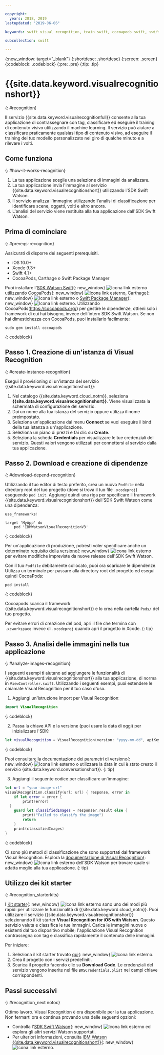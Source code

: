 ```yaml
---

copyright:
  years: 2018, 2019
lastupdated: "2019-06-06"

keywords: swift visual recognition, train swift, cocoapods swift, swift sdk install, starter kit watson swift, image swift classify, machine learning swift

subcollection: swift

---
```


{:new_window: target="_blank"}
{:shortdesc: .shortdesc}
{:screen: .screen}
{:codeblock: .codeblock}
{:pre: .pre}
{:tip: .tip}

# {{site.data.keyword.visualrecognitionshort}}
{: #recognition}

Il servizio {{site.data.keyword.visualrecognitionfull}} consente alla tua applicazione di contrassegnare con tag, classificare ed eseguire il training di contenuto visivo utilizzando il machine learning. Il servizio può aiutare a classificare praticamente qualsiasi tipo di contenuto visivo, ad eseguire il training del tuo modello personalizzato nel giro di qualche minuto e a rilevare i volti.

## Come funziona
{: #how-it-works-recognition}

1. La tua applicazione sceglie una selezione di immagini da analizzare.
2. La tua applicazione invia l'immagine al servizio {{site.data.keyword.visualrecognitionshort}} utilizzando l'SDK Swift Watson.
3. Il servizio analizza l'immagine utilizzando l'analisi di classificazione per identificare scene, oggetti, volti e altro ancora.
4. L'analisi del servizio viene restituita alla tua applicazione dall'SDK Swift Watson.

## Prima di cominciare
{: #prereqs-recognition}

Assicurati di disporre dei seguenti prerequisiti.

* iOS 10.0+
* Xcode 9.3+
* Swift 4.1+
* CocoaPods, Carthage o Swift Package Manager

Puoi installare l'[SDK Watson Swift](https://github.com/watson-developer-cloud/swift-sdk){: new_window} ![Icona link esterno](../../icons/launch-glyph.svg "Icona link esterno") utilizzando [CocoaPods](https://github.com/watson-developer-cloud/swift-sdk#cocoapods){: new_window} ![Icona link esterno](../../icons/launch-glyph.svg "Icona link esterno"), [Carthage](https://github.com/watson-developer-cloud/swift-sdk#carthage){: new_window} ![Icona link esterno](../../icons/launch-glyph.svg "Icona link esterno") o [Swift Package Manager](https://github.com/watson-developer-cloud/swift-sdk#swift-package-manager){: new_window} ![Icona link esterno](../../icons/launch-glyph.svg "Icona link esterno"). Utilizzando CocoaPods(https://cocoapods.org/) per gestire le dipendenze, ottieni solo i framework di cui hai bisogno, invece dell'intero SDK Swift Watson. Se non hai dimestichezza con CocoaPods, puoi installarlo facilmente:
```console
sudo gem install cocoapods
```
{: codeblock}

## Passo 1. Creazione di un'istanza di Visual Recognition
{: #create-instance-recognition}

Esegui il provisioning di un'istanza del servizio {{site.data.keyword.visualrecognitionshort}}:

1. Nel catalogo {{site.data.keyword.cloud_notm}}, seleziona **{{site.data.keyword.visualrecognitionshort}}**. Viene visualizzata la schermata di configurazione del servizio.
2. Dai un nome alla tua istanza del servizio oppure utilizza il nome preimpostato.
3. Seleziona un'applicazione dal menu **Connect** se vuoi eseguire il bind della tua istanza a un'applicazione.
4. Seleziona un piano di prezzi e fai clic su **Create**.
5. Seleziona la scheda **Credentials** per visualizzare le tue credenziali del servizio. Questi valori vengono utilizzati per connettersi al servizio dalla tua applicazione.

## Passo 2. Download e creazione di dipendenze
{: #download-depend-recognition}

Utilizzando il tuo editor di testo preferito, crea un nuovo `Podfile` nella directory root del tuo progetto (dove si trova il tuo file `.xcodeproj`) eseguendo `pod init`. Aggiungi quindi una riga per specificare il framework {{site.data.keyword.visualrecognitionshort}} dell'SDK Swift Watson come una dipendenza:

```pod
use_frameworks!

target 'MyApp' do
    pod 'IBMWatsonVisualRecognitionV3'
```
{: codeblock}

Per un'applicazione di produzione, potresti voler specificare anche un determinato [requisito della versione](https://guides.cocoapods.org/using/the-podfile.html#specifying-pod-versions){: new_window} ![Icona link esterno](../../icons/launch-glyph.svg "Icona link esterno") per evitare modifiche impreviste da nuove release dell'SDK Swift Watson.

Con il tuo `Podfile` debitamente collocato, puoi ora scaricare le dipendenze. Utilizza un terminale per passare alla directory root del progetto ed esegui quindi CocoaPods:

```console
pod install
```
{: codeblock}

Cocoapods scarica il framework {{site.data.keyword.visualrecognitionshort}} e lo crea nella cartella `Pods/` del tuo progetto.

Per evitare errori di creazione del pod, apri il file che termina con `.xcworkspace` invece di `.xcodeproj` quando apri il progetto in Xcode.
{: tip}

## Passo 3. Analisi delle immagini nella tua applicazione
{: #analyze-images-recognition}

I seguenti esempi ti aiutano ad aggiungere le funzionalità di {{site.data.keyword.visualrecognitionshort}} alla tua applicazione, di norma in `ViewController.swift`. Utilizzando i seguenti esempi, puoi estendere le chiamate Visual Recognition per il tuo caso d'uso.

1. Aggiungi un'istruzione import per Visual Recognition:
  ```swift
  import VisualRecognition
  ```
  {: codeblock}

2. Passa la chiave API e la versione (puoi usare la data di oggi) per inizializzare l'SDK:
  ```swift
  let visualRecognition = VisualRecognition(version: "yyyy-mm-dd", apiKey: "your-api-key")
  ```
  {: codeblock}

  Puoi consultare la [documentazione dei parametri di versione](https://{DomainName}/apidocs/visual-recognition#versioning){: new_window} ![Icona link esterno](../../icons/launch-glyph.svg "Icona link esterno") o utilizzare la data in cui è stato creato il servizio {site.data.keyword.conversationshort}}.
  {: tip}

3. Aggiungi il seguente codice per classificare un'immagine:
  ```swift
  let url = "your-image-url"
  visualRecognition.classify(url: url) { response, error in
      if let error = error {
          print(error)
    }
      guard let classifiedImages = response?.result else {
          print("Failed to classify the image")
          return
      }
      print(classifiedImages)
  }
  ```
  {: codeblock}

Ci sono più metodi di classificazione che sono supportati dal framework Visual Recognition. Esplora la [documentazione di Visual Recognition](https://watson-developer-cloud.github.io/swift-sdk/services/VisualRecognitionV3/index.html){: new_window} ![Icona link esterno](../../icons/launch-glyph.svg "Icona link esterno") dell'SDK Watson per trovare quale si adatta meglio alla tua applicazione.
{: tip}

## Utilizzo dei kit starter
{: #recognition_starterkits}

I [Kit starter](https://{DomainName}/developer/appledevelopment/starter-kits){: new_window} ![Icona link esterno](../../icons/launch-glyph.svg "Icona link esterno") sono uno dei modi più rapidi per utilizzare le funzionalità di {{site.data.keyword.cloud_notm}}. Puoi utilizzare il servizio {{site.data.keyword.visualrecognitionshort}} selezionando il kit starter **Visual Recognition for iOS with Watson**. Questo servizio valuta e classifica le tue immagini. Carica le immagini nuove o esistenti dal tuo dispositivo mobile; l'applicazione Visual Recognition contrassegna con tag e classifica rapidamente il contenuto delle immagini.

Per iniziare:
1. Seleziona il kit starter trovato [qui](https://{DomainName}/developer/appledevelopment/starter-kits/visual-recognition-for-ios-with-watson){: new_window} ![Icona link esterno](../../icons/launch-glyph.svg "Icona link esterno").
2. Crea il progetto con i servizi predefiniti.
3. Scarica il progetto facendo clic su **Download Code**. Le credenziali del servizio vengono inserite nel file `BMSCredentials.plist` nei campi chiave corrispondenti.

## Passi successivi
{: #recognition_next notoc}

Ottimo lavoro. Visual Recognition è ora disponibile per la tua applicazione. Non fermarti ora e continua provando una delle seguenti opzioni:
* Controlla l'[SDK Swift Watson](https://github.com/watson-developer-cloud/swift-sdk){: new_window} ![Icona link esterno](../../icons/launch-glyph.svg "Icona link esterno") ed esplora gli altri servizi Watson supportati.
* Per ulteriori informazioni, consulta [IBM Watson {{site.data.keyword.visualrecognitionshort}}](https://www.ibm.com/watson/services/visual-recognition/){: new_window} ![Icona link esterno](../../icons/launch-glyph.svg "Icona link esterno").
